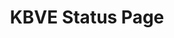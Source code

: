 ---
layout: ../../layouts/theme/tools.astro
title: KBVE Status Page
category: Tools
client: Self
publishDate: 2023-01-01 00:00:00
img: https://images.unsplash.com/photo-1621905251189-08b45d6a269e?fit=crop&w=1400&h=700&q=75
description: The Webmaster Tool is an AiO reference tool-belt for any website owner/designer.
tags:
- webmaster
- tools
- seo
- website
---